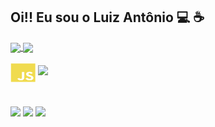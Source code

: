 ## Oi!! Eu sou o Luiz Antônio :computer: ☕
<div>
  <a href="https://github.com/luizcod3/github-readme-stats">
  <img height=200 align="center" src="https://github-readme-stats.vercel.app/api?username=luizcod3" />
</a>
<a href="https://github.com/luizcod3/convoychat">
  <img height=200 align="center" src="https://github-readme-stats.vercel.app/api/top-langs?username=luizcod3&layout=compact&langs_count=8&card_width=320" />
</a>
</div>
<div style="display: inline_block"><br>
  <img align="center" alt="javascript" height="30" width="40" src="https://raw.githubusercontent.com/devicons/devicon/master/icons/javascript/javascript-plain.svg">
  <img src="https://cdn.jsdelivr.net/gh/devicons/devicon@latest/icons/python/python-original.svg" />
          
</div>

#
 
<div>
  <a href="#" target="_blank"><img src="https://img.shields.io/badge/YouTube-FF0000?style=for-the-badge&logo=youtube&logoColor=white" target="_blank"></a>
  <a href = "mailto:contato@luizcode.com"><img src="https://img.shields.io/badge/-Gmail-%23333?style=for-the-badge&logo=gmail&logoColor=white" target="_blank"></a>
  <a href="https://www.linkedin.com/in/luiz-antonio-a6b91135b/" target="_blank"><img src="https://img.shields.io/badge/-LinkedIn-%230077B5?style=for-the-badge&logo=linkedin&logoColor=white" target="_blank"></a> 
</div>


<!--
Here are some ideas to get you started:

- 🔭 I’m currently working on ...
- 🌱 I’m currently learning ...
- 👯 I’m looking to collaborate on ...
- 🤔 I’m looking for help with ...
- 💬 Ask me about ...
- 📫 How to reach me: ...
- 😄 Pronouns: ...
- ⚡ Fun fact: ...
